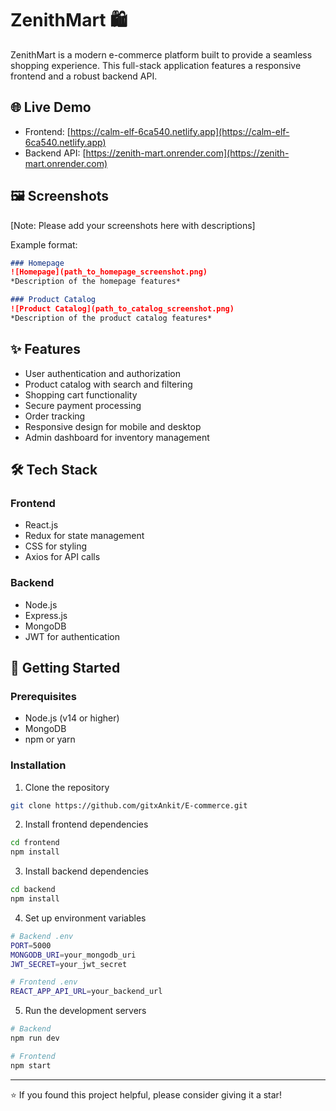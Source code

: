 # ZenithMart 🛍️

ZenithMart is a modern e-commerce platform built to provide a seamless shopping experience. This full-stack application features a responsive frontend and a robust backend API.

## 🌐 Live Demo

- Frontend: [https://calm-elf-6ca540.netlify.app](https://calm-elf-6ca540.netlify.app)
- Backend API: [https://zenith-mart.onrender.com](https://zenith-mart.onrender.com)

## 🖼️ Screenshots

[Note: Please add your screenshots here with descriptions]

Example format:
```markdown
### Homepage
![Homepage](path_to_homepage_screenshot.png)
*Description of the homepage features*

### Product Catalog
![Product Catalog](path_to_catalog_screenshot.png)
*Description of the product catalog features*
```

## ✨ Features

- User authentication and authorization
- Product catalog with search and filtering
- Shopping cart functionality
- Secure payment processing
- Order tracking
- Responsive design for mobile and desktop
- Admin dashboard for inventory management

## 🛠️ Tech Stack

### Frontend
- React.js
- Redux for state management
- CSS for styling
- Axios for API calls

### Backend
- Node.js
- Express.js
- MongoDB
- JWT for authentication

## 🚀 Getting Started

### Prerequisites
- Node.js (v14 or higher)
- MongoDB
- npm or yarn

### Installation

1. Clone the repository
```bash
git clone https://github.com/gitxAnkit/E-commerce.git
```

2. Install frontend dependencies
```bash
cd frontend
npm install
```

3. Install backend dependencies
```bash
cd backend
npm install
```

4. Set up environment variables
```bash
# Backend .env
PORT=5000
MONGODB_URI=your_mongodb_uri
JWT_SECRET=your_jwt_secret

# Frontend .env
REACT_APP_API_URL=your_backend_url
```

5. Run the development servers
```bash
# Backend
npm run dev

# Frontend
npm start
```

---
⭐️ If you found this project helpful, please consider giving it a star!
